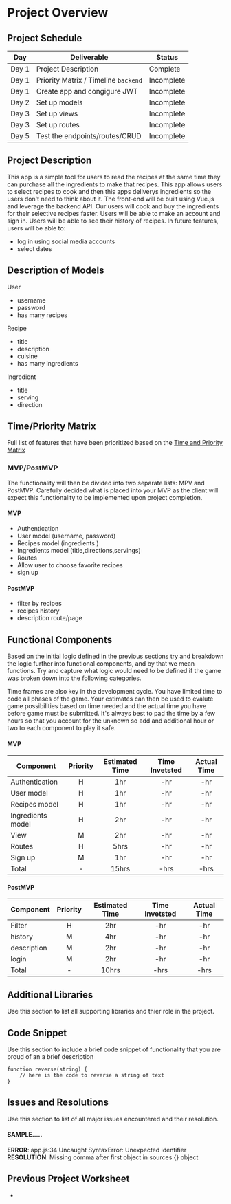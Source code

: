 # Project Overview

## Project Schedule

|  Day | Deliverable | Status
|---|---| ---|
|Day 1| Project Description | Complete
|Day 1| Priority Matrix / Timeline `backend`| Incomplete
|Day 1| Create app and congigure JWT | Incomplete
|Day 2| Set up models | Incomplete
|Day 3| Set up views | Incomplete
|Day 3| Set up routes| Incomplete
|Day 5| Test the endpoints/routes/CRUD | Incomplete

## Project Description

This app is a simple tool for users to read the recipes at the same time they can purchase all the ingredients to make that recipes.
This app allows users to select recipes to cook and then this apps deliverys ingredients so the users don't need to think about it.
The front-end will be built using Vue.js and leverage the backend API.
Our users will cook and buy the ingredients for their selective recipes faster.
Users will be able to make an account and sign in. 
Users will be able to see their history of recipes.
In future features, users will be able to: 
- log in using social media accounts
- select dates 

## Description of Models
User
- username
- password
- has many recipes

Recipe
- title
- description
- cuisine
- has many ingredients

Ingredient
- title
- serving
- direction

## Time/Priority Matrix 

Full list of features that have been prioritized based on the [Time and Priority Matrix](https://res.cloudinary.com/dcrioc0sw/image/upload/v1600131383/Screen_Shot_2020-09-14_at_8.55.55_PM_xnn5rc.png)

### MVP/PostMVP

The functionality will then be divided into two separate lists: MPV and PostMVP.  Carefully decided what is placed into your MVP as the client will expect this functionality to be implemented upon project completion.  

#### MVP

- Authentication
- User model (username, password)
- Recipes model (ingredients )
- Ingredients model (title,directions,servings)
- Routes
- Allow user to choose favorite recipes
-  sign up

#### PostMVP 

- filter by recipes
- recipes history
-  description route/page


## Functional Components

Based on the initial logic defined in the previous sections try and breakdown the logic further into functional components, and by that we mean functions.  Try and capture what logic would need to be defined if the game was broken down into the following categories.

Time frames are also key in the development cycle.  You have limited time to code all phases of the game.  Your estimates can then be used to evalute game possibilities based on time needed and the actual time you have before game must be submitted. It's always best to pad the time by a few hours so that you account for the unknown so add and additional hour or two to each component to play it safe.

#### MVP
| Component | Priority | Estimated Time | Time Invetsted | Actual Time |
| --- | :---: |  :---: | :---: | :---: |
| Authentication | H | 1hr | -hr | -hr|
| User model | H | 1hr | -hr | -hr|
| Recipes model | H | 1hr | -hr | -hr|
| Ingredients model | H | 2hr| -hr | -hr |
|  View| M | 2hr | -hr | -hr|
| Routes | H | 5hrs| -hr | -hr |
| Sign up  | M | 1hr | -hr | -hr|
| Total | - | 15hrs| -hrs | -hrs |

#### PostMVP
| Component | Priority | Estimated Time | Time Invetsted | Actual Time |
| --- | :---: |  :---: | :---: | :---: |
| Filter | H | 2hr | -hr | -hr|
| history | M | 4hr | -hr | -hr|
|  description | M | 2hr | -hr | -hr|
|   login | M | 2hr | -hr | -hr|
| Total | - | 10hrs| -hrs | -hrs |

## Additional Libraries
 Use this section to list all supporting libraries and thier role in the project. 

## Code Snippet

Use this section to include a brief code snippet of functionality that you are proud of an a brief description  

```
function reverse(string) {
	// here is the code to reverse a string of text
}
```

## Issues and Resolutions
 Use this section to list of all major issues encountered and their resolution.

#### SAMPLE.....
**ERROR**: app.js:34 Uncaught SyntaxError: Unexpected identifier                                
**RESOLUTION**: Missing comma after first object in sources {} object

## Previous Project Worksheet
 - 
